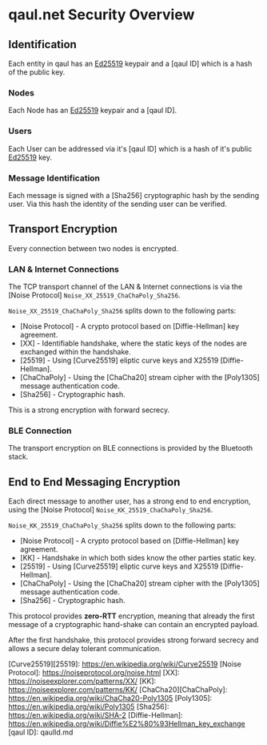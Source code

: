 # qaul.net Security Overview

## Identification

Each entity in qaul has an [Ed25519] keypair and a [qaul ID] which is a hash of the public key.

### Nodes

Each Node has an [Ed25519] keypair and a [qaul ID].

### Users

Each User can be addressed via it's [qaul ID] which is a hash of it's public [Ed25519] key.

### Message Identification

Each message is signed with a [Sha256] cryptographic hash by the sending user.
Via this hash the identity of the sending user can be verified.

## Transport Encryption

Every connection between two nodes is encrypted.

### LAN & Internet Connections

The TCP transport channel of the LAN & Internet connections is via the [Noise Protocol] `Noise_XX_25519_ChaChaPoly_Sha256`.

`Noise_XX_25519_ChaChaPoly_Sha256` splits down to the following parts:

* [Noise Protocol] - A crypto protocol based on [Diffie-Hellman] key agreement.
* [XX] - Identifiable handshake, where the static keys of the nodes are exchanged within the handshake.
* [25519] - Using [Curve25519] eliptic curve keys and X25519 [Diffie-Hellman].
* [ChaChaPoly] - Using the [ChaCha20] stream cipher with the [Poly1305] message authentication code.
* [Sha256] - Cryptographic hash.

This is a strong encryption with forward secrecy.

### BLE Connection

The transport encryption on BLE connections is provided by the Bluetooth stack.

## End to End Messaging Encryption

Each direct message to another user, has a strong end to end encryption, using the [Noise Protocol] `Noise_KK_25519_ChaChaPoly_Sha256`.

`Noise_KK_25519_ChaChaPoly_Sha256` splits down to the following parts:

* [Noise Protocol] - A crypto protocol based on [Diffie-Hellman] key agreement.
* [KK] - Handshake in which both sides know the other parties static key.
* [25519] - Using [Curve25519] eliptic curve keys and X25519 [Diffie-Hellman].
* [ChaChaPoly] - Using the [ChaCha20] stream cipher with the [Poly1305] message authentication code.
* [Sha256] - Cryptographic hash.

This protocol provides **zero-RTT** encryption, meaning that already the first message of a cryptographic hand-shake can contain an encrypted payload.

After the first handshake, this protocol provides strong forward secrecy and allows a secure delay tolerant communication.

[Ed25519]: <https://en.wikipedia.org/wiki/EdDSA#Ed25519>
[Curve25519][25519]: <https://en.wikipedia.org/wiki/Curve25519>
[Noise Protocol]: <https://noiseprotocol.org/noise.html>
[XX]: <https://noiseexplorer.com/patterns/XX/>
[KK]: <https://noiseexplorer.com/patterns/KK/>
[ChaCha20][ChaChaPoly]: <https://en.wikipedia.org/wiki/ChaCha20-Poly1305>
[Poly1305]: <https://en.wikipedia.org/wiki/Poly1305>
[Sha256]: <https://en.wikipedia.org/wiki/SHA-2>
[Diffie-Hellman]: <https://en.wikipedia.org/wiki/Diffie%E2%80%93Hellman_key_exchange>
[qaul ID]: qaulId.md

